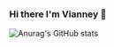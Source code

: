 ### Hi there I'm Vianney 👋

![Anurag's GitHub stats](https://github-readme-stats.vercel.app/api?username=vianneyyovo&show_icons=true&icon_color=#296ECA&title_color=000000&text_color=ffffff)

